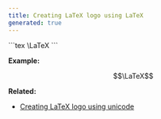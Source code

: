 ```yaml
---
title: Creating LaTeX logo using LaTeX
generated: true
---
```


<div markdown="1" class="ans">
```tex
\LaTeX
```
</div>

**Example:**

$$\LaTeX$$

**Related:**
- [Creating LaTeX logo using unicode](/en-US/latex/creating-latex-logo-using-unicode)
